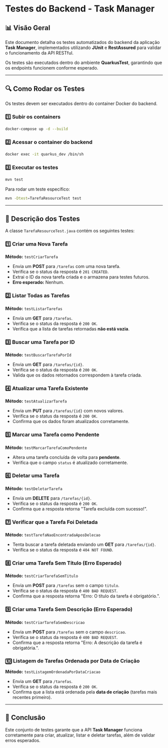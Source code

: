 # Testes do Backend - Task Manager

## 📊 Visão Geral
Este documento detalha os testes automatizados do backend da aplicação **Task Manager**, implementados utilizando **JUnit** e **RestAssured** para validar o funcionamento da API RESTful.

Os testes são executados dentro do ambiente **QuarkusTest**, garantindo que os endpoints funcionem conforme esperado.

---

## 🔍 Como Rodar os Testes

Os testes devem ser executados dentro do container Docker do backend.

### **1️⃣ Subir os containers**
```sh
docker-compose up -d --build
```

### **2️⃣ Acessar o container do backend**
```sh
docker exec -it quarkus_dev /bin/sh
```

### **3️⃣ Executar os testes**
```sh
mvn test
```

Para rodar um teste específico:
```sh
mvn -Dtest=TarefaResourceTest test
```

---

## 🔮 Descrição dos Testes

A classe `TarefaResourceTest.java` contém os seguintes testes:

### 1️⃣ **Criar uma Nova Tarefa**
**Método:** `testCriarTarefa`

- Envia um **POST** para `/tarefas` com uma nova tarefa.
- Verifica se o status da resposta é `201 CREATED`.
- Extrai o ID da nova tarefa criada e o armazena para testes futuros.
- **Erro esperado:** Nenhum.

### 2️⃣ **Listar Todas as Tarefas**
**Método:** `testListarTarefas`

- Envia um **GET** para `/tarefas`.
- Verifica se o status da resposta é `200 OK`.
- Verifica que a lista de tarefas retornadas **não está vazia**.

### 3️⃣ **Buscar uma Tarefa por ID**
**Método:** `testBuscarTarefaPorId`

- Envia um **GET** para `/tarefas/{id}`.
- Verifica se o status da resposta é `200 OK`.
- Valida que os dados retornados correspondem à tarefa criada.

### 4️⃣ **Atualizar uma Tarefa Existente**
**Método:** `testAtualizarTarefa`

- Envia um **PUT** para `/tarefas/{id}` com novos valores.
- Verifica se o status da resposta é `200 OK`.
- Confirma que os dados foram atualizados corretamente.

### 5️⃣ **Marcar uma Tarefa como Pendente**
**Método:** `testMarcarTarefaComoPendente`

- Altera uma tarefa concluída de volta para **pendente**.
- Verifica que o campo `status` é atualizado corretamente.

### 6️⃣ **Deletar uma Tarefa**
**Método:** `testDeletarTarefa`

- Envia um **DELETE** para `/tarefas/{id}`.
- Verifica se o status da resposta é `200 OK`.
- Confirma que a resposta retorna "Tarefa excluída com sucesso!".

### 7️⃣ **Verificar que a Tarefa Foi Deletada**
**Método:** `testTarefaNaoEncontradaAposDelecao`

- Tenta buscar a tarefa deletada enviando um **GET** para `/tarefas/{id}`.
- Verifica se o status da resposta é `404 NOT FOUND`.

### 8️⃣ **Criar uma Tarefa Sem Título (Erro Esperado)**
**Método:** `testCriarTarefaSemTitulo`

- Envia um **POST** para `/tarefas` sem o campo `titulo`.
- Verifica se o status da resposta é `400 BAD REQUEST`.
- Confirma que a resposta retorna "Erro: O título da tarefa é obrigatório.".

### 9️⃣ **Criar uma Tarefa Sem Descrição (Erro Esperado)**
**Método:** `testCriarTarefaSemDescricao`

- Envia um **POST** para `/tarefas` sem o campo `descricao`.
- Verifica se o status da resposta é `400 BAD REQUEST`.
- Confirma que a resposta retorna "Erro: A descrição da tarefa é obrigatória.".

### 🔟 **Listagem de Tarefas Ordenada por Data de Criação**
**Método:** `testListagemOrdenadaPorDataCriacao`

- Envia um **GET** para `/tarefas`.
- Verifica se o status da resposta é `200 OK`.
- Confirma que a lista está ordenada pela **data de criação** (tarefas mais recentes primeiro).

---

## 🎉 Conclusão
Este conjunto de testes garante que a API **Task Manager** funciona corretamente para criar, atualizar, listar e deletar tarefas, além de validar erros esperados. 
